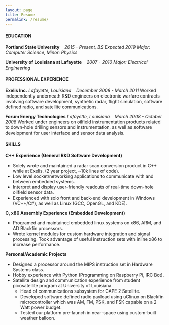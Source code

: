 ```yaml
---
layout: page
title: Resume
permalink: /resume/
---
```


#### **EDUCATION**
**Portland State University**&nbsp;&nbsp;&nbsp;&nbsp;*2015 - Present, BS Expected 2019*
*Major: Computer Science, Minor: Physics*

**University of Louisiana at Lafayette**&nbsp;&nbsp;&nbsp;&nbsp;*2007 - 2010*
*Major: Electrical Engineering*
&nbsp;
#### **PROFESSIONAL EXPERIENCE**
**Exelis Inc.**
*Lafayette, Louisiana*&nbsp;&nbsp;&nbsp;&nbsp;*December 2008 - March 2011*
Worked independently underneath R&D engineers on electronic warfare contracts involving software development, synthetic radar, flight simulation, software defined radio, and satellite communications.

**Forum Energy Technologies**
*Lafayette, Louisiana*&nbsp;&nbsp;&nbsp;&nbsp;*March 2008 - October 2008*
Worked under engineers on oilfield instrumentation products related to down-hole drilling sensors and instrumentation, as well as software development for user interface and sensor data analysis.
&nbsp;
#### **SKILLS**
**C++ Experience (General R&D Software Development)**
+ Solely wrote and maintained a radar scan conversion product in C++ while at Exelis. (2 year project, ~10k lines of code).
+ Low level socket/networking applications to communicate with and between embedded systems.
+ Interpret and display user-friendly readouts of real-time down-hole oilfield sensor data.
+ Experienced with solo front and back-end development in Windows (VC++/C#), as well as Linux (GCC, OpenGL, and KDE).

**C, x86 Assembly Experience (Embedded Development)**
+ Programed and maintained embedded linux systems on x86, ARM, and AD Blackfin processors.
+ Wrote kernel modules for custom hardware integration and signal processing.
Took advantage of useful instruction sets with inline x86 to increase performance.

**Personal/Academic Projects**
+ Designed a processor around the MIPS instruction set in Hardware Systems class.
+ Hobby experience with Python (Programming on Raspberry Pi, IRC Bot).
+ Satellite design and communication experience from student picosatellite program at University of Louisiana.
  + Head of communications subsystem for CAPE 2 Satellite.
  + Developed software defined radio payload using uClinux on Blackfin microcontroller which was AM, FM, PSK, and FSK capable on a 2 Watt power budget.
  + Tested our platform pre-launch in near-space using custom-built weather balloon.
